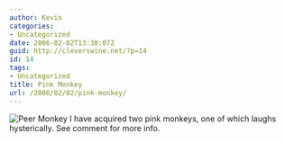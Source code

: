 ```yaml
---
author: Kevin
categories:
- Uncategorized
date: 2006-02-02T13:30:07Z
guid: http://cleverswine.net/?p=14
id: 14
tags:
- Uncategorized
title: Pink Monkey
url: /2006/02/02/pink-monkey/
---
```


<img align="left" style="margin-right: 4px" title="Peer Monkey" src="/kn-images/CIMG0506.JPG" />I have acquired two pink monkeys, one of which laughs hysterically. See comment for more info.